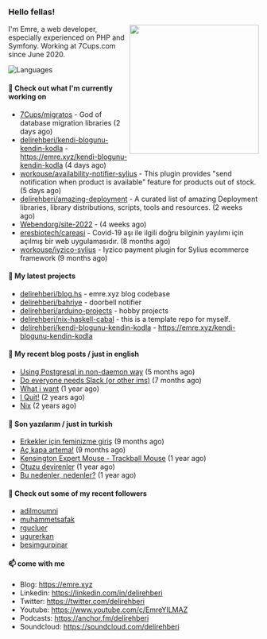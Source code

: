 <h3>Hello fellas!</h3>
 

<img align="right" src="https://media.giphy.com/media/ZE6HYckyroMWwSp11C/giphy-downsized.gif" width="260">

I'm Emre, a web developer, especially experienced on PHP and Symfony. Working at 7Cups.com since June 2020. 

![Languages](https://github-readme-stats.vercel.app/api/top-langs/?username=delirehberi&layout=compact)

#### 👷 Check out what I'm currently working on

- [7Cups/migratos](https://github.com/7Cups/migratos) - God of database migration libraries (2 days ago)
- [delirehberi/kendi-blogunu-kendin-kodla](https://github.com/delirehberi/kendi-blogunu-kendin-kodla) - https://emre.xyz/kendi-blogunu-kendin-kodla (4 days ago)
- [workouse/availability-notifier-sylius](https://github.com/workouse/availability-notifier-sylius) - This plugin provides &#34;send notification when product is available&#34; feature for products out of stock. (5 days ago)
- [delirehberi/amazing-deployment](https://github.com/delirehberi/amazing-deployment) - A curated list of amazing Deployment libraries, library distributions, scripts, tools and resources. (2 weeks ago)
- [Webendorg/site-2022](https://github.com/Webendorg/site-2022) -  (4 weeks ago)
- [eresbiotech/careasi](https://github.com/eresbiotech/careasi) - Covid-19 aşı ile ilgili doğru bilginin yayılımı için açılmış bir web uygulamasıdır. (8 months ago)
- [workouse/iyzico-sylius](https://github.com/workouse/iyzico-sylius) - Iyzico payment plugin for Sylius ecommerce framework (9 months ago)

#### 🌱 My latest projects

- [delirehberi/blog.hs](https://github.com/delirehberi/blog.hs) - emre.xyz blog codebase 
- [delirehberi/bahriye](https://github.com/delirehberi/bahriye) - doorbell notifier
- [delirehberi/arduino-projects](https://github.com/delirehberi/arduino-projects) - hobby projects
- [delirehberi/nix-haskell-cabal](https://github.com/delirehberi/nix-haskell-cabal) - this is a template repo for myself.
- [delirehberi/kendi-blogunu-kendin-kodla](https://github.com/delirehberi/kendi-blogunu-kendin-kodla) - https://emre.xyz/kendi-blogunu-kendin-kodla

#### 📜 My recent blog posts / just in english

- [Using Postgresql in non-daemon way](https://emre.xyz/using-postgresql-in-non-daemon-way) (5 months ago)
- [Do everyone needs Slack (or other ims)](https://emre.xyz/do-everyone-needs-slack-or-other-ims) (7 months ago)
- [What i want](https://emre.xyz/what-i-want) (1 year ago)
- [I Quit!](https://emre.xyz/i-quit) (2 years ago)
- [Nix](https://emre.xyz/nix) (2 years ago)

#### 📜 Son yazılarım / just in turkish

- [Erkekler için feminizme giriş](https://emre.xyz/erkekler-icin-feminizme-giris) (9 months ago)
- [Aç kapa artema!](https://emre.xyz/ac-kapa-artema) (9 months ago)
- [Kensington Expert Mouse - Trackball Mouse](https://emre.xyz/kensington-expert-mouse-trackball-mouse) (1 year ago)
- [Otuzu devirenler](https://emre.xyz/otuzu-devirenler) (1 year ago)
- [Bu nedenler, nedenler?](https://emre.xyz/bu-nedenler-nedenler) (1 year ago)

#### 👯 Check out some of my recent followers

- [adilmoumni](https://github.com/adilmoumni)
- [muhammetsafak](https://github.com/muhammetsafak)
- [rgucluer](https://github.com/rgucluer)
- [ugurerkan](https://github.com/ugurerkan)
- [besimgurpinar](https://github.com/besimgurpinar)

#### 📫 come with me

- Blog: https://emre.xyz
- Linkedin: https://linkedin.com/in/delirehberi
- Twitter: https://twitter.com/delirehberi
- Youtube: https://www.youtube.com/c/EmreYILMAZ
- Podcasts: https://anchor.fm/delirehberi
- Soundcloud: https://soundcloud.com/delirehberi


